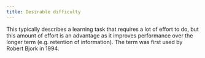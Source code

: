 ```yaml
---
title: Desirable difficulty
---
```

This typically describes a learning task that requires a lot of effort to do, but this amount of effort is an advantage as it improves performance over the longer term (e.g. retention of information). The term was first used by Robert Bjork in 1994.
